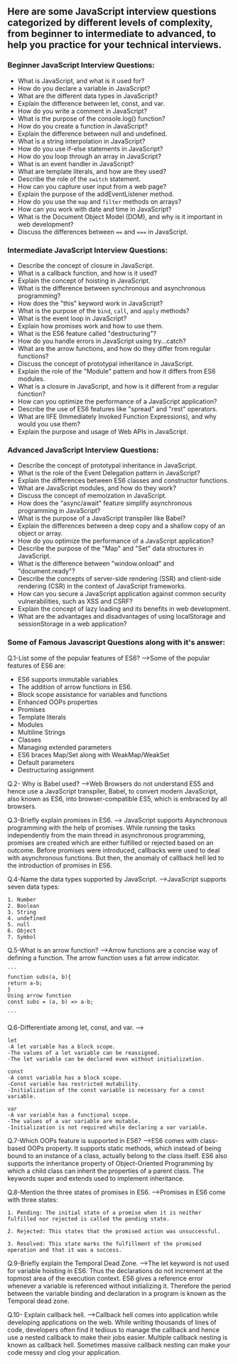 ## Here are some JavaScript interview questions categorized by different levels of complexity, from beginner to intermediate to advanced, to help you practice for your technical interviews.

### Beginner JavaScript Interview Questions:

- What is JavaScript, and what is it used for?
- How do you declare a variable in JavaScript?
- What are the different data types in JavaScript?
- Explain the difference between let, const, and var.
- How do you write a comment in JavaScript?
- What is the purpose of the console.log() function?
- How do you create a function in JavaScript?
- Explain the difference between null and undefined.
- What is a string interpolation in JavaScript?
- How do you use if-else statements in JavaScript?
- How do you loop through an array in JavaScript?
- What is an event handler in JavaScript?
- What are template literals, and how are they used?
- Describe the role of the `switch` statement.
- How can you capture user input from a web page?
- Explain the purpose of the addEventListener method.
- How do you use the `map` and `filter` methods on arrays?
- How can you work with date and time in JavaScript?
- What is the Document Object Model (DOM), and why is it important in web development?
- Discuss the differences between `==` and `===` in JavaScript.

### Intermediate JavaScript Interview Questions:

- Describe the concept of closure in JavaScript.
- What is a callback function, and how is it used?
- Explain the concept of hoisting in JavaScript.
- What is the difference between synchronous and asynchronous programming?
- How does the "this" keyword work in JavaScript?
- What is the purpose of the `bind`, `call`, and `apply` methods?
- What is the event loop in JavaScript?
- Explain how promises work and how to use them.
- What is the ES6 feature called "destructuring"?
- How do you handle errors in JavaScript using try...catch?
- What are the arrow functions, and how do they differ from regular functions?
- Discuss the concept of prototypal inheritance in JavaScript.
- Explain the role of the "Module" pattern and how it differs from ES6 modules.
- What is a closure in JavaScript, and how is it different from a regular function?
- How can you optimize the performance of a JavaScript application?
- Describe the use of ES6 features like "spread" and "rest" operators.
- What are IIFE (Immediately Invoked Function Expressions), and why would you use them?
- Explain the purpose and usage of Web APIs in JavaScript.

### Advanced JavaScript Interview Questions:

- Describe the concept of prototypal inheritance in JavaScript.
- What is the role of the Event Delegation pattern in JavaScript?
- Explain the differences between ES6 classes and constructor functions.
- What are JavaScript modules, and how do they work?
- Discuss the concept of memoization in JavaScript.
- How does the "async/await" feature simplify asynchronous programming in JavaScript?
- What is the purpose of a JavaScript transpiler like Babel?
- Explain the differences between a deep copy and a shallow copy of an object or array.
- How do you optimize the performance of a JavaScript application?
- Describe the purpose of the "Map" and "Set" data structures in JavaScript.
- What is the difference between "window.onload" and "document.ready"?
- Describe the concepts of server-side rendering (SSR) and client-side rendering (CSR) in the context of JavaScript frameworks.
- How can you secure a JavaScript application against common security vulnerabilities, such as XSS and CSRF?
- Explain the concept of lazy loading and its benefits in web development.
- What are the advantages and disadvantages of using localStorage and sessionStorage in a web application?

### Some of Famous Javascript Questions along with it's answer:

Q.1-List some of the popular features of ES6?
-->Some of the popular features of ES6 are:

- ES6 supports immutable variables
- The addition of arrow functions in ES6.
- Block scope assistance for variables and functions
- Enhanced OOPs properties
- Promises
- Template literals
- Modules
- Multiline Strings
- Classes
- Managing extended parameters
- ES6 braces Map/Set along with WeakMap/WeakSet
- Default parameters
- Destructuring assignment

Q.2- Why is Babel used?
-->Web Browsers do not understand ES5 and hence use a JavaScript transpiler, Babel, to convert modern JavaScript, also known as ES6, into browser-compatible ES5, which is embraced by all browsers.

Q.3-Briefly explain promises in ES6.
--> JavaScript supports Asynchronous programming with the help of promises. While running the tasks independently from the main thread in asynchronous programming, promises are created which are either fulfilled or rejected based on an outcome. Before promises were introduced, callbacks were used to deal with asynchronous functions. But then, the anomaly of callback hell led to the introduction of promises in ES6.

Q.4-Name the data types supported by JavaScript.
-->JavaScript supports seven data types:

    1. Number
    2. Boolean
    3. String
    4. undefined
    5. null
    6. Object
    7. Symbol

Q.5-What is an arrow function?
-->Arrow functions are a concise way of defining a function. The arrow function uses a fat arrow indicator.

    ```
    function subs(a, b){
    return a-b;
    }
    Using arrow function
    const subs = (a, b) => a-b;

    ```

Q.6-Differentiate among let, const, and var.
-->
    
    let
    -A let variable has a block scope.
    -The values of a let variable can be reassigned.
    -The let variable can be declared even without initialization.
    
    const
    -A const variable has a block scope.
    -Const variable has restricted mutability.
    -Initialization of the const variable is necessary for a const variable.
    
    var
    -A var variable has a functional scope.
	-The values of a var variable are mutable.
    -Initialization is not required while declaring a var variable.

Q.7-Which OOPs feature is supported in ES6?
-->ES6 comes with class-based OOPs property. It supports static methods, which instead of being bound to an instance of a class, actually belong to the class itself. ES6 also supports the inheritance property of Object-Oriented Programming by which a child class can inherit the properties of a parent class. The keywords super and extends used to implement inheritance.

Q.8-Mention the three states of promises in ES6.
-->Promises in ES6 come with three states:

    1. Pending: The initial state of a promise when it is neither fulfilled nor rejected is called the pending state.
    
    2. Rejected: This states that the promised action was unsuccessful.
    
    3. Resolved: This state marks the fulfillment of the promised operation and that it was a success.

Q.9-Briefly explain the Temporal Dead Zone.
-->The let keyword is not used for variable hoisting in ES6. Thus the declarations do not increment at the topmost area of the execution context. ES6 gives a reference error whenever a variable is referenced without initializing it. Therefore the period between the variable binding and declaration in a program is known as the Temporal dead zone.

Q.10- Explain callback hell.
-->Callback hell comes into application while developing applications on the web. While writing thousands of lines of code, developers often find it tedious to manage the callback and hence use a nested callback to make their jobs easier. Multiple callback nesting is known as callback hell. Sometimes massive callback nesting can make your code messy and clog your application.
